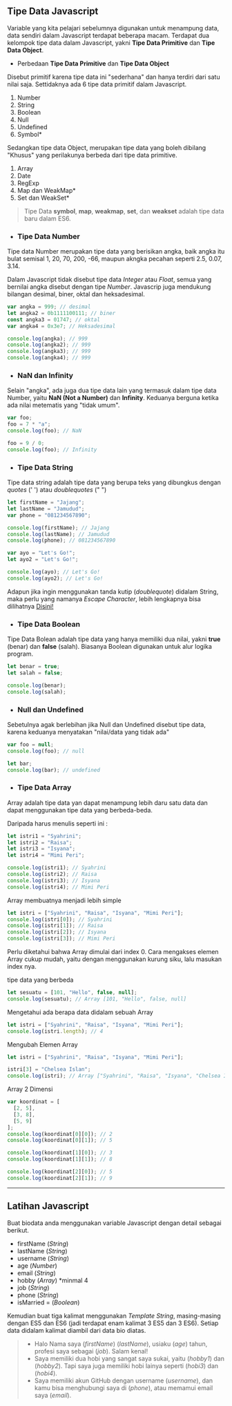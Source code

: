 ## Tipe Data Javascript

Variable yang kita pelajari sebelumnya digunakan untuk menampung data, data sendiri dalam Javascript terdapat beberapa macam. Terdapat dua kelompok tipe data dalam Javascript, yakni **Tipe Data Primitive** dan **Tipe Data Object**.

- Perbedaan **Tipe Data Primitive** dan **Tipe Data Object**

Disebut primitif karena tipe data ini "sederhana" dan hanya terdiri dari satu nilai saja. Settidaknya ada 6 tipe data primitif dalam Javascript.

1. Number
2. String
3. Boolean
4. Null
5. Undefined
6. Symbol\*

Sedangkan tipe data Object, merupakan tipe data yang boleh dibilang "Khusus" yang perilakunya berbeda dari tipe data primitive.

1. Array
2. Date
3. RegExp
4. Map dan WeakMap\*
5. Set dan WeakSet\*

> Tipe Data **symbol**, **map**, **weakmap**, **set**, dan **weakset** adalah tipe data baru dalam ES6.

- ### Tipe Data Number

Tipe data Number merupakan tipe data yang berisikan angka, baik angka itu bulat semisal 1, 20, 70, 200, -66, maupun akngka pecahan seperti 2.5, 0.07, 3.14.

Dalam Javascript tidak disebut tipe data _Integer_ atau _Float_, semua yang bernilai angka disebut dengan tipe _Number_. Javascrip juga mendukung bilangan desimal, biner, oktal dan heksadesimal.

```javascript
var angka = 999; // desimal
let angka2 = 0b1111100111; // biner
const angka3 = 01747; // oktal
var angka4 = 0x3e7; // Heksadesimal

console.log(angka); // 999
console.log(angka2); // 999
console.log(angka3); // 999
console.log(angka4); // 999
```

- ### NaN dan Infinity

Selain "angka", ada juga dua tipe data lain yang termasuk dalam tipe data Number, yaitu **NaN (Not a Number)** dan **Infinity**. Keduanya berguna ketika ada nilai metematis yang "tidak umum".

```javascript
var foo;
foo = 7 * "a";
console.log(foo); // NaN

foo = 9 / 0;
console.log(foo); // Infinity
```

- ### Tipe Data String

Tipe data string adalah tipe data yang berupa teks yang dibungkus dengan _quotes_ (' ') atau _doublequotes_ (" ")

```javascript
let firstName = "Jajang";
let lastName = "Jamudud";
var phone = "081234567890";

console.log(firstName); // Jajang
console.log(lastName); // Jamudud
console.log(phone); // 081234567890

var ayo = "Let's Go!";
let ayo2 = "Let's Go!";

console.log(ayo); // Let's Go!
console.log(ayo2); // Let's Go!
```

Adapun jika ingin menggunakan tanda kutip (_doublequote_) didalam String, maka perlu yang namanya _Escape Character_, lebih lengkapnya bisa dilihatnya [Disini!](https://mathiasbynens.be/notes/javascript-escapes)

- ### Tipe Data Boolean

Tipe Data Bolean adalah tipe data yang hanya memiliki dua nilai, yakni **true** (benar) dan **false** (salah). Biasanya Boolean digunakan untuk alur logika program.

```javascript
let benar = true;
let salah = false;

console.log(benar);
console.log(salah);
```

- ### Null dan Undefined

Sebetulnya agak berlebihan jika Null dan Undefined disebut tipe data, karena keduanya menyatakan "nilai/data yang tidak ada"

```javascript
var foo = null;
console.log(foo); // null

let bar;
console.log(bar); // undefined
```

- ### Tipe Data Array

Array adalah tipe data yan dapat menampung lebih daru satu data dan dapat menggunakan tipe data yang berbeda-beda.

Daripada harus menulis seperti ini :

```javascript
let istri1 = "Syahrini";
let istri2 = "Raisa";
let istri3 = "Isyana";
let istri4 = "Mimi Peri";

console.log(istri1); // Syahrini
console.log(istri2); // Raisa
console.log(istri3); // Isyana
console.log(istri4); // Mimi Peri
```

Array membuatnya menjadi lebih simple

```javascript
let istri = ["Syahrini", "Raisa", "Isyana", "Mimi Peri"];
console.log(istri[0]); // Syahrini
console.log(istri[1]); // Raisa
console.log(istri[2]); // Isyana
console.log(istri[3]); // Mimi Peri
```

Perlu diketahui bahwa Array dimulai dari index 0. Cara mengakses elemen Array cukup mudah, yaitu dengan menggunakan kurung siku, lalu masukan index nya.

tipe data yang berbeda

```javascript
let sesuatu = [101, "Hello", false, null];
console.log(sesuatu); // Array [101, "Hello", false, null]
```

Mengetahui ada berapa data didalam sebuah Array

```javascript
let istri = ["Syahrini", "Raisa", "Isyana", "Mimi Peri"];
console.log(istri.length); // 4
```

Mengubah Elemen Array

```javascript
let istri = ["Syahrini", "Raisa", "Isyana", "Mimi Peri"];

istri[3] = "Chelsea Islan";
console.log(istri); // Array ["Syahrini", "Raisa", "Isyana", "Chelsea Islan"]
```

Array 2 Dimensi

```javascript
var koordinat = [
  [2, 5],
  [3, 8],
  [5, 9]
];
console.log(koordinat[0][0]); // 2
console.log(koordinat[0][1]); // 5

console.log(koordinat[1][0]); // 3
console.log(koordinat[1][1]); // 8

console.log(koordinat[2][0]); // 5
console.log(koordinat[2][1]); // 9
```

---

## Latihan Javascript

Buat biodata anda menggunakan variable Javascript dengan detail sebagai berikut.

- firstName (_String_)
- lastName (_String_)
- username (_String_)
- age (_Number_)
- email (_String_)
- hobby (_Array_) \*minmal 4
- job (_String_)
- phone (_String_)
- isMarried = (_Boolean_)

Kemudian buat tiga kalimat menggunakan _Template String_, masing-masing dengan ES5 dan ES6 (jadi terdapat enam kalimat 3 ES5 dan 3 ES6). Setiap data didalam kalimat diambil dari data bio diatas.

> - Halo Nama saya (_firstName_) (_lastName_), usiaku (_age_) tahun, profesi saya sebagai (_job_). Salam kenal!
> - Saya memiliki dua hobi yang sangat saya sukai, yaitu (_hobby1_) dan (_hobby2_). Tapi saya juga memiliki hobi lainya seperti (_hobi3_) dan (_hobi4_).
> - Saya memiliki akun GitHub dengan username (_username_), dan kamu bisa menghubungi saya di (_phone_), atau memamui email saya (_email_).
